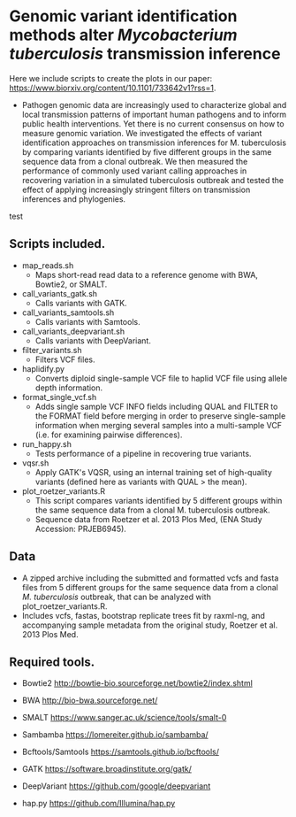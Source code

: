 # Genomic variant identification methods alter *Mycobacterium tuberculosis* transmission inference

Here we include scripts to create the plots in our paper: https://www.biorxiv.org/content/10.1101/733642v1?rss=1. 

- Pathogen genomic data are increasingly used to characterize global and local transmission patterns of important human pathogens and to inform public health interventions. Yet there is no current consensus on how to measure genomic variation. We investigated the effects of variant identification approaches on transmission inferences for M. tuberculosis by comparing variants identified by five different groups in the same sequence data from a clonal outbreak. We then measured the performance of commonly used variant calling approaches in recovering variation in a simulated tuberculosis outbreak and tested the effect of applying increasingly stringent filters on transmission inferences and phylogenies. 

test
## Scripts included. 

- map_reads.sh 
  - Maps short-read read data to a reference genome with BWA, Bowtie2, or SMALT.
- call_variants_gatk.sh 
  - Calls variants with GATK. 
- call_variants_samtools.sh 
  - Calls variants with Samtools. 
- call_variants_deepvariant.sh 
  - Calls variants with DeepVariant. 
- filter_variants.sh 
  - Filters VCF files. 
- haplidify.py
  - Converts diploid single-sample VCF file to haplid VCF file using allele depth information.  
- format_single_vcf.sh 
  - Adds single sample VCF INFO fields including QUAL and FILTER to the FORMAT field before merging in order to preserve single-sample information when merging several samples into a multi-sample VCF (i.e. for examining pairwise differences).
- run_happy.sh 
  - Tests performance of a pipeline in recovering true variants.
- vqsr.sh
  - Apply GATK's VQSR, using an internal training set of high-quality variants (defined here as variants with QUAL > the mean).
- plot_roetzer_variants.R 
  - This script compares variants identified by 5 different groups within the same sequence data from a clonal M. tuberculosis outbreak. 
  - Sequence data from Roetzer et al. 2013 Plos Med, (ENA Study Accession: PRJEB6945).

## Data 
- A zipped archive including the submitted and formatted vcfs and fasta files from 5 different groups for the same sequence data from a clonal *M. tuberculosis* outbreak, that can be analyzed with plot_roetzer_variants.R.
- Includes vcfs, fastas, bootstrap replicate trees fit by raxml-ng, and accompanying sample metadata from the original study, Roetzer et al. 2013 Plos Med. 

## Required tools. 

- Bowtie2	http://bowtie-bio.sourceforge.net/bowtie2/index.shtml

- BWA	http://bio-bwa.sourceforge.net/

- SMALT	https://www.sanger.ac.uk/science/tools/smalt-0

- Sambamba	https://lomereiter.github.io/sambamba/

- Bcftools/Samtools	https://samtools.github.io/bcftools/

- GATK	https://software.broadinstitute.org/gatk/

- DeepVariant	https://github.com/google/deepvariant

- hap.py	https://github.com/Illumina/hap.py

